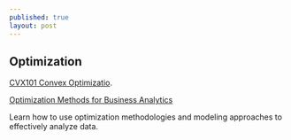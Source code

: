 ```yaml
---
published: true
layout: post
---
```

## Optimization

[CVX101 Convex Optimizatio](https://lagunita.stanford.edu/courses/Engineering/CVX101/Winter2014/info/).




[Optimization Methods for Business Analytics](https://www.edx.org/course/optimization-methods-business-analytics-mitx-15-053x?utm_medium=email&utm_source=sailthru&utm_content=course-announcements-mailing-list&utm_campaign=studentnewsletter-20160830-control&utm_term=Newsletter%20Users%20v2)



Learn how to use optimization methodologies and modeling approaches to effectively analyze data.
